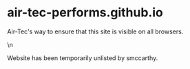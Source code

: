 # air-tec-performs.github.io
Air-Tec's way to ensure that this site is visible on all browsers. 

\n

Website has been temporarily unlisted by smccarthy.

